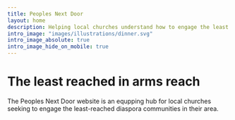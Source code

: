 ```yaml
---
title: Peoples Next Door
layout: home
description: Helping local churches understand how to engage the least reached that are in arm's reach of their community.
intro_image: "images/illustrations/dinner.svg"
intro_image_absolute: true
intro_image_hide_on_mobile: true
---
```


# The least reached in arms reach

The Peoples Next Door website is an equpping hub for local churches seeking to engage the least-reached diaspora communities in their area.
